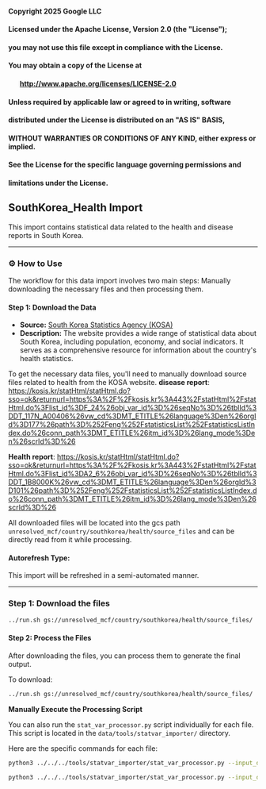 #### Copyright 2025 Google LLC
####
#### Licensed under the Apache License, Version 2.0 (the "License");
#### you may not use this file except in compliance with the License.
#### You may obtain a copy of the License at
####
####        http://www.apache.org/licenses/LICENSE-2.0
####
#### Unless required by applicable law or agreed to in writing, software
#### distributed under the License is distributed on an "AS IS" BASIS,
#### WITHOUT WARRANTIES OR CONDITIONS OF ANY KIND, either express or implied.
#### See the License for the specific language governing permissions and
#### limitations under the License.

## SouthKorea_Health Import

This import contains statistical data related to the health and disease reports in South Korea.

-----

### ⚙️ How to Use

The workflow for this data import involves two main steps: Manually downloading the necessary files and then processing them.

#### Step 1: Download the Data

- **Source:** [South Korea Statistics Agency (KOSA)](https://kosis.kr/eng/statisticsList/statisticsListIndex.do)
- **Description:** The website provides a wide range of statistical data about South Korea, including population, economy, and social indicators. It serves as a comprehensive resource for information about the country's health statistics.

To get the necessary data files, you'll need to manually download source files related to health from the KOSA website.
**disease report**: <https://kosis.kr/statHtml/statHtml.do?sso=ok&returnurl=https%3A%2F%2Fkosis.kr%3A443%2FstatHtml%2FstatHtml.do%3Flist_id%3DF_24%26obj_var_id%3D%26seqNo%3D%26tblId%3DDT_117N_A00406%26vw_cd%3DMT_ETITLE%26language%3Den%26orgId%3D177%26path%3D%252Feng%252FstatisticsList%252FstatisticsListIndex.do%26conn_path%3DMT_ETITLE%26itm_id%3D%26lang_mode%3Den%26scrId%3D%26>

**Health report**: <https://kosis.kr/statHtml/statHtml.do?sso=ok&returnurl=https%3A%2F%2Fkosis.kr%3A443%2FstatHtml%2FstatHtml.do%3Flist_id%3DA2_6%26obj_var_id%3D%26seqNo%3D%26tblId%3DDT_1B8000K%26vw_cd%3DMT_ETITLE%26language%3Den%26orgId%3D101%26path%3D%252Feng%252FstatisticsList%252FstatisticsListIndex.do%26conn_path%3DMT_ETITLE%26itm_id%3D%26lang_mode%3Den%26scrId%3D%26>

All downloaded files will be located into the gcs path `unresolved_mcf/country/southkorea/health/source_files` and can be directly read from it while processing.

#### Autorefresh Type:

This import will be refreshed in a semi-automated manner.

-----
### Step 1: Download the files

```bash
../run.sh gs://unresolved_mcf/country/southkorea/health/source_files/
```

#### Step 2: Process the Files

After downloading the files, you can process them to generate the final output.

To download:
```bash
../run.sh gs://unresolved_mcf/country/southkorea/health/source_files/
```

**Manually Execute the Processing Script**

You can also run the `stat_var_processor.py` script individually for each file. This script is located in the `data/tools/statvar_importer/` directory.

Here are the specific commands for each file:

```bash
python3 ../../../tools/statvar_importer/stat_var_processor.py --input_data=source_files/health_data.csv --pv_map=health_pvmap.csv --config_file=health_metadata.csv --places_resolved_csv=health_places_resolved_csv.csv --existing_statvar_mcf=gs://unresolved_mcf/scripts/statvar/stat_vars.mcf --output_path=output/health

python3 ../../../tools/statvar_importer/stat_var_processor.py --input_data=source_files/diseasereport_data.csv --pv_map=diseasereport_pvmap.csv --config_file=diseasereport_metadata.csv --existing_statvar_mcf=gs://unresolved_mcf/scripts/statvar/stat_vars.mcf --output_path=output/diseasereport
```
